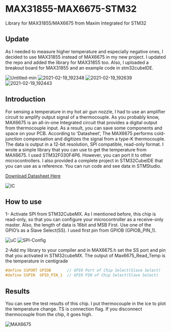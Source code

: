 # MAX31855-MAX6675-STM32
Library for MAX31855/MAX6675 from Maxim Integrated for STM32 

## Update

As I needed to measure higher temperature and especially negative ones, I decided to use MAX31855 instead of MAX6675 in my new project. I updated the repo and added the library for MAX31855 too. Also, I uploaded a breakout board for MAX31855 and an example code in stm32cubeIDE.


![Untitled-min](https://user-images.githubusercontent.com/54714609/108538799-6eb6ea00-72f4-11eb-8e84-09f3d80db379.jpg)
![2021-02-19_192348](https://user-images.githubusercontent.com/54714609/108536478-bee07d00-72f1-11eb-817e-41eebad99f35.jpg)
![2021-02-19_192639](https://user-images.githubusercontent.com/54714609/108536468-bd16b980-72f1-11eb-8dc4-bf7dd1f496da.jpg)
![2021-02-19_192443](https://user-images.githubusercontent.com/54714609/108536476-be47e680-72f1-11eb-8591-5b23055e78a5.jpg)



## Introduction

For sensing a temperature in my hot air gun nozzle, I had to use an amplifier circuit to amplify output signal of a thermocouple. As you probably know, MAX6675 is an all-in-one Integrated circuit that provides a digital output from thermocouple input. As a result, you can save some components and space on your PCB. According to ‘Datasheet’, The MAX6675 performs cold-junction compensation and digitizes the signal from a type-K thermocouple. The data is output in a 12-bit resolution, SPI compatible, read-only format. I wrote a simple library that you can use to get the temperature from MAX6675. I used STM32F030F4P6. However, you can port it to other microcontrollers. I also provided a complete project in STM32CubeIDE that you can use as a reference. You can run code and see data in STMStudio.

[Download Datasheet Here](https://datasheets.maximintegrated.com/en/ds/MAX6675.pdf)

![IC](https://user-images.githubusercontent.com/54714609/83968251-18785700-a8dd-11ea-89c8-dec998a6625f.jpg)


## How to use

1- Activate SPI from STM32CubeMX. As I mentioned before, this chip is read-only, so that you can configure your microcontroller as a receive-only master. Also, the length of data is 16bit and MSB First. Use one of the GPIO’s as a Slave Select(SS). I used first pin from GPIOB (GPIOB_PIN_1).

![uC](https://user-images.githubusercontent.com/54714609/83968282-46f63200-a8dd-11ea-911a-a031615f12c3.jpg)
![SPI-Config](https://user-images.githubusercontent.com/54714609/83968280-452c6e80-a8dd-11ea-8e9e-3bd5b2b64908.jpg)

2-Add my library to your compiler and in MAX6675.h set the SS port and pin that you activated in STM32cubeMX. The output of Max6675_Read_Temp is the temperature in centigrade

```c
#define SSPORT GPIOB       // GPIO Port of Chip Select(Slave Select)
#define SSPIN  GPIO_PIN_1  // GPIO PIN of Chip Select(Slave Select)
```

## Results

You can see the test results of this chip. I put thermocouple in the ice to plot the temperature change. TS is connection flag. If you disconnect thermocouple from the chip, it goes high.

![MAX6675](https://user-images.githubusercontent.com/54714609/83968334-b3713100-a8dd-11ea-9030-8786ef1221f8.gif)
